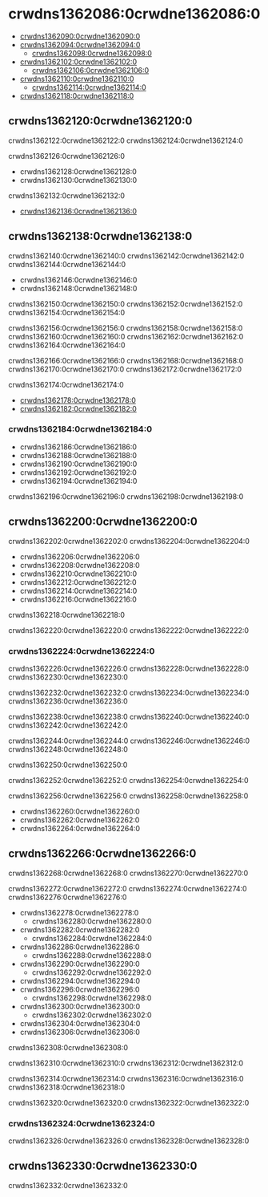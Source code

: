 # crwdns1362086:0crwdne1362086:0

<!-- TOC -->

* [crwdns1362090:0crwdne1362090:0](crwdns1362088:0crwdne1362088:0)
* [crwdns1362094:0crwdne1362094:0](crwdns1362092:0crwdne1362092:0)
  * [crwdns1362098:0crwdne1362098:0](crwdns1362096:0crwdne1362096:0)
* [crwdns1362102:0crwdne1362102:0](crwdns1362100:0crwdne1362100:0)
  * [crwdns1362106:0crwdne1362106:0](crwdns1362104:0crwdne1362104:0)
* [crwdns1362110:0crwdne1362110:0](crwdns1362108:0crwdne1362108:0)
  * [crwdns1362114:0crwdne1362114:0](crwdns1362112:0crwdne1362112:0)
* [crwdns1362118:0crwdne1362118:0](crwdns1362116:0crwdne1362116:0)

<!-- /TOC -->

## crwdns1362120:0crwdne1362120:0

crwdns1362122:0crwdne1362122:0 crwdns1362124:0crwdne1362124:0

crwdns1362126:0crwdne1362126:0
* crwdns1362128:0crwdne1362128:0
* crwdns1362130:0crwdne1362130:0

crwdns1362132:0crwdne1362132:0

* [crwdns1362136:0crwdne1362136:0](crwdns1362134:0crwdne1362134:0)

## crwdns1362138:0crwdne1362138:0

crwdns1362140:0crwdne1362140:0 crwdns1362142:0crwdne1362142:0 crwdns1362144:0crwdne1362144:0

* crwdns1362146:0crwdne1362146:0
* crwdns1362148:0crwdne1362148:0

crwdns1362150:0crwdne1362150:0 crwdns1362152:0crwdne1362152:0 crwdns1362154:0crwdne1362154:0

crwdns1362156:0crwdne1362156:0 crwdns1362158:0crwdne1362158:0 crwdns1362160:0crwdne1362160:0 crwdns1362162:0crwdne1362162:0 crwdns1362164:0crwdne1362164:0

crwdns1362166:0crwdne1362166:0 crwdns1362168:0crwdne1362168:0 crwdns1362170:0crwdne1362170:0 crwdns1362172:0crwdne1362172:0

crwdns1362174:0crwdne1362174:0

* [crwdns1362178:0crwdne1362178:0](crwdns1362176:0crwdne1362176:0)
* [crwdns1362182:0crwdne1362182:0](crwdns1362180:0crwdne1362180:0)

### crwdns1362184:0crwdne1362184:0

* crwdns1362186:0crwdne1362186:0
* crwdns1362188:0crwdne1362188:0
* crwdns1362190:0crwdne1362190:0
* crwdns1362192:0crwdne1362192:0
* crwdns1362194:0crwdne1362194:0

crwdns1362196:0crwdne1362196:0 crwdns1362198:0crwdne1362198:0

## crwdns1362200:0crwdne1362200:0

crwdns1362202:0crwdne1362202:0 crwdns1362204:0crwdne1362204:0

* crwdns1362206:0crwdne1362206:0
* crwdns1362208:0crwdne1362208:0
* crwdns1362210:0crwdne1362210:0
* crwdns1362212:0crwdne1362212:0
* crwdns1362214:0crwdne1362214:0
* crwdns1362216:0crwdne1362216:0

crwdns1362218:0crwdne1362218:0

crwdns1362220:0crwdne1362220:0 crwdns1362222:0crwdne1362222:0

### crwdns1362224:0crwdne1362224:0

crwdns1362226:0crwdne1362226:0 crwdns1362228:0crwdne1362228:0 crwdns1362230:0crwdne1362230:0

crwdns1362232:0crwdne1362232:0 crwdns1362234:0crwdne1362234:0 crwdns1362236:0crwdne1362236:0

crwdns1362238:0crwdne1362238:0 crwdns1362240:0crwdne1362240:0 crwdns1362242:0crwdne1362242:0

crwdns1362244:0crwdne1362244:0 crwdns1362246:0crwdne1362246:0 crwdns1362248:0crwdne1362248:0

crwdns1362250:0crwdne1362250:0

crwdns1362252:0crwdne1362252:0 crwdns1362254:0crwdne1362254:0

crwdns1362256:0crwdne1362256:0 crwdns1362258:0crwdne1362258:0

* crwdns1362260:0crwdne1362260:0
* crwdns1362262:0crwdne1362262:0
* crwdns1362264:0crwdne1362264:0

## crwdns1362266:0crwdne1362266:0

crwdns1362268:0crwdne1362268:0 crwdns1362270:0crwdne1362270:0

crwdns1362272:0crwdne1362272:0 crwdns1362274:0crwdne1362274:0 crwdns1362276:0crwdne1362276:0

* crwdns1362278:0crwdne1362278:0
  * crwdns1362280:0crwdne1362280:0
* crwdns1362282:0crwdne1362282:0
  * crwdns1362284:0crwdne1362284:0
* crwdns1362286:0crwdne1362286:0
  * crwdns1362288:0crwdne1362288:0
* crwdns1362290:0crwdne1362290:0
  * crwdns1362292:0crwdne1362292:0
* crwdns1362294:0crwdne1362294:0
* crwdns1362296:0crwdne1362296:0
  * crwdns1362298:0crwdne1362298:0
* crwdns1362300:0crwdne1362300:0
  * crwdns1362302:0crwdne1362302:0
* crwdns1362304:0crwdne1362304:0
* crwdns1362306:0crwdne1362306:0

crwdns1362308:0crwdne1362308:0

crwdns1362310:0crwdne1362310:0 crwdns1362312:0crwdne1362312:0

crwdns1362314:0crwdne1362314:0 crwdns1362316:0crwdne1362316:0 crwdns1362318:0crwdne1362318:0

crwdns1362320:0crwdne1362320:0 crwdns1362322:0crwdne1362322:0

### crwdns1362324:0crwdne1362324:0

crwdns1362326:0crwdne1362326:0 crwdns1362328:0crwdne1362328:0

## crwdns1362330:0crwdne1362330:0

crwdns1362332:0crwdne1362332:0
